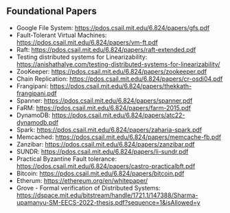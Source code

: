
## Foundational Papers

* Google File System: https://pdos.csail.mit.edu/6.824/papers/gfs.pdf
* Fault-Tolerant Virtual Machines: https://pdos.csail.mit.edu/6.824/papers/vm-ft.pdf
* Raft: https://pdos.csail.mit.edu/6.824/papers/raft-extended.pdf
* Testing distributed systems for Linearizability: https://anishathalye.com/testing-distributed-systems-for-linearizability/
* ZooKeeper: https://pdos.csail.mit.edu/6.824/papers/zookeeper.pdf
* Chain Replication: https://pdos.csail.mit.edu/6.824/papers/cr-osdi04.pdf
* Frangipani: https://pdos.csail.mit.edu/6.824/papers/thekkath-frangipani.pdf
* Spanner: https://pdos.csail.mit.edu/6.824/papers/spanner.pdf
* FaRM: https://pdos.csail.mit.edu/6.824/papers/farm-2015.pdf
* DynamoDB: https://pdos.csail.mit.edu/6.824/papers/atc22-dynamodb.pdf
* Spark: https://pdos.csail.mit.edu/6.824/papers/zaharia-spark.pdf
* Memcached: https://pdos.csail.mit.edu/6.824/papers/memcache-fb.pdf
* Zanzibar: https://pdos.csail.mit.edu/6.824/papers/zanzibar.pdf
* SUNDR: https://pdos.csail.mit.edu/6.824/papers/li-sundr.pdf
* Practical Byzantine Fault tolerance: https://pdos.csail.mit.edu/6.824/papers/castro-practicalbft.pdf
* Bitcoin: https://pdos.csail.mit.edu/6.824/papers/bitcoin.pdf
* Etherum: https://ethereum.org/en/whitepaper/
* Grove - Formal verification of Distributed Systems: https://dspace.mit.edu/bitstream/handle/1721.1/147388/Sharma-upamanyu-SM-EECS-2022-thesis.pdf?sequence=1&isAllowed=y